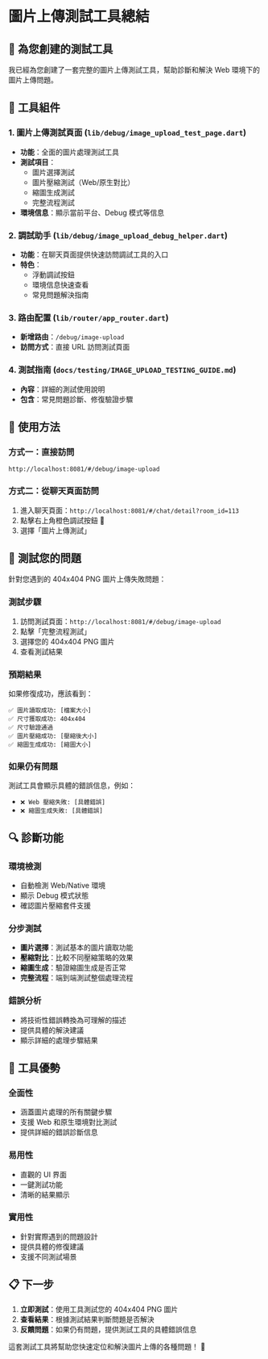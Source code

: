 # 圖片上傳測試工具總結

## 🎯 為您創建的測試工具

我已經為您創建了一套完整的圖片上傳測試工具，幫助診斷和解決 Web 環境下的圖片上傳問題。

## 🔧 工具組件

### 1. **圖片上傳測試頁面** (`lib/debug/image_upload_test_page.dart`)
- **功能**：全面的圖片處理測試工具
- **測試項目**：
  - 圖片選擇測試
  - 圖片壓縮測試（Web/原生對比）
  - 縮圖生成測試
  - 完整流程測試
- **環境信息**：顯示當前平台、Debug 模式等信息

### 2. **調試助手** (`lib/debug/image_upload_debug_helper.dart`)
- **功能**：在聊天頁面提供快速訪問調試工具的入口
- **特色**：
  - 浮動調試按鈕
  - 環境信息快速查看
  - 常見問題解決指南

### 3. **路由配置** (`lib/router/app_router.dart`)
- **新增路由**：`/debug/image-upload`
- **訪問方式**：直接 URL 訪問測試頁面

### 4. **測試指南** (`docs/testing/IMAGE_UPLOAD_TESTING_GUIDE.md`)
- **內容**：詳細的測試使用說明
- **包含**：常見問題診斷、修復驗證步驟

## 🚀 使用方法

### **方式一：直接訪問**
```
http://localhost:8081/#/debug/image-upload
```

### **方式二：從聊天頁面訪問**
1. 進入聊天頁面：`http://localhost:8081/#/chat/detail?room_id=113`
2. 點擊右上角橙色調試按鈕 🐛
3. 選擇「圖片上傳測試」

## 🧪 測試您的問題

針對您遇到的 404x404 PNG 圖片上傳失敗問題：

### **測試步驟**
1. 訪問測試頁面：`http://localhost:8081/#/debug/image-upload`
2. 點擊「完整流程測試」
3. 選擇您的 404x404 PNG 圖片
4. 查看測試結果

### **預期結果**
如果修復成功，應該看到：
```
✅ 圖片讀取成功: [檔案大小]
✅ 尺寸獲取成功: 404x404
✅ 尺寸驗證通過
✅ 圖片壓縮成功: [壓縮後大小]
✅ 縮圖生成成功: [縮圖大小]
```

### **如果仍有問題**
測試工具會顯示具體的錯誤信息，例如：
- `❌ Web 壓縮失敗: [具體錯誤]`
- `❌ 縮圖生成失敗: [具體錯誤]`

## 🔍 診斷功能

### **環境檢測**
- 自動檢測 Web/Native 環境
- 顯示 Debug 模式狀態
- 確認圖片壓縮套件支援

### **分步測試**
- **圖片選擇**：測試基本的圖片讀取功能
- **壓縮對比**：比較不同壓縮策略的效果
- **縮圖生成**：驗證縮圖生成是否正常
- **完整流程**：端到端測試整個處理流程

### **錯誤分析**
- 將技術性錯誤轉換為可理解的描述
- 提供具體的解決建議
- 顯示詳細的處理步驟結果

## 🎉 工具優勢

### **全面性**
- 涵蓋圖片處理的所有關鍵步驟
- 支援 Web 和原生環境對比測試
- 提供詳細的錯誤診斷信息

### **易用性**
- 直觀的 UI 界面
- 一鍵測試功能
- 清晰的結果顯示

### **實用性**
- 針對實際遇到的問題設計
- 提供具體的修復建議
- 支援不同測試場景

## 📋 下一步

1. **立即測試**：使用工具測試您的 404x404 PNG 圖片
2. **查看結果**：根據測試結果判斷問題是否解決
3. **反饋問題**：如果仍有問題，提供測試工具的具體錯誤信息

這套測試工具將幫助您快速定位和解決圖片上傳的各種問題！ 🎯
